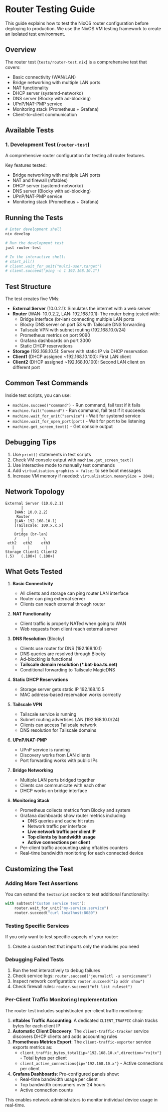 # Router Testing Guide

This guide explains how to test the NixOS router configuration before deploying to production. We use the NixOS VM testing framework to create an isolated test environment.

## Overview

The router test (`tests/router-test.nix`) is a comprehensive test that covers:
- Basic connectivity (WAN/LAN)
- Bridge networking with multiple LAN ports
- NAT functionality
- DHCP server (systemd-networkd)
- DNS server (Blocky with ad-blocking)
- UPnP/NAT-PMP service
- Monitoring stack (Prometheus + Grafana)
- Client-to-client communication

## Available Tests

### 1. Development Test (`router-test`)
A comprehensive router configuration for testing all router features.

Key features tested:
- Bridge networking with multiple LAN ports
- NAT and firewall (nftables)
- DHCP server (systemd-networkd)
- DNS server (Blocky with ad-blocking)
- UPnP/NAT-PMP service
- Monitoring stack (Prometheus + Grafana)

## Running the Tests

```bash
# Enter development shell
nix develop

# Run the development test
just router-test

# In the interactive shell:
# start_all()
# client.wait_for_unit("multi-user.target")
# client.succeed("ping -c 1 192.168.10.1")
```

## Test Structure

The test creates five VMs:
- **External Server** (10.0.2.1): Simulates the internet with a web server
- **Router** (WAN: 10.0.2.2, LAN: 192.168.10.1): The router being tested with:
  - Bridge interface (br-lan) connecting multiple LAN ports
  - Blocky DNS server on port 53 with Tailscale DNS forwarding
  - Tailscale VPN with subnet routing (192.168.10.0/24)
  - Prometheus metrics on port 9090
  - Grafana dashboards on port 3000
  - Static DHCP reservations
- **Storage** (192.168.10.5): Server with static IP via DHCP reservation
- **Client1** (DHCP assigned ~192.168.10.100): First LAN client
- **Client2** (DHCP assigned ~192.168.10.100): Second LAN client on different port

## Common Test Commands

Inside test scripts, you can use:
- `machine.succeed("command")` - Run command, fail test if it fails
- `machine.fail("command")` - Run command, fail test if it succeeds
- `machine.wait_for_unit("service")` - Wait for systemd service
- `machine.wait_for_open_port(port)` - Wait for port to be listening
- `machine.get_screen_text()` - Get console output

## Debugging Tips

1. Use `print()` statements in test scripts
2. Check VM console output with `machine.get_screen_text()`
3. Use interactive mode to manually test commands
4. Add `virtualisation.graphics = false;` to see boot messages
5. Increase VM memory if needed: `virtualisation.memorySize = 2048;`

## Network Topology

```
External Server (10.0.2.1)
       |
    [WAN: 10.0.2.2]
     Router
    [LAN: 192.168.10.1]
    [Tailscale: 100.x.x.x]
       |
    Bridge (br-lan)
    /     |      \
 eth2   eth2    eth3
   |      |       |
Storage Client1 Client2
(.5)   (.100+) (.100+)
```

## What Gets Tested

1. **Basic Connectivity**
   - All clients and storage can ping router LAN interface
   - Router can ping external server
   - Clients can reach external through router

2. **NAT Functionality**
   - Client traffic is properly NATed when going to WAN
   - Web requests from client reach external server

3. **DNS Resolution** (Blocky)
   - Clients use router for DNS (192.168.10.1)
   - DNS queries are resolved through Blocky
   - Ad-blocking is functional
   - **Tailscale domain resolution (*.bat-boa.ts.net)**
   - Conditional forwarding to Tailscale MagicDNS

4. **Static DHCP Reservations**
   - Storage server gets static IP 192.168.10.5
   - MAC address-based reservation works correctly

5. **Tailscale VPN**
   - Tailscale service is running
   - Subnet routing advertises LAN (192.168.10.0/24)
   - Clients can access Tailscale network
   - DNS resolution for Tailscale domains

6. **UPnP/NAT-PMP**
   - UPnP service is running
   - Discovery works from LAN clients
   - Port forwarding works with public IPs

7. **Bridge Networking**
   - Multiple LAN ports bridged together
   - Clients can communicate with each other
   - DHCP works on bridge interface

8. **Monitoring Stack**
   - Prometheus collects metrics from Blocky and system
   - Grafana dashboards show router metrics including:
     - DNS queries and cache hit rates
     - Network traffic per interface
     - **Live network traffic per client IP**
     - **Top clients by bandwidth usage**
     - **Active connections per client**
   - Per-client traffic accounting using nftables counters
   - Real-time bandwidth monitoring for each connected device

## Customizing the Test

### Adding More Test Assertions

You can extend the `testScript` section to test additional functionality:

```python
with subtest("Custom service test"):
    router.wait_for_unit("my-service.service")
    router.succeed("curl localhost:8080")
```

### Testing Specific Services

If you only want to test specific aspects of your router:

1. Create a custom test that imports only the modules you need

### Debugging Failed Tests

1. Run the test interactively to debug failures
2. Check service logs: `router.succeed("journalctl -u servicename")`
3. Inspect network configuration: `router.succeed("ip addr show")`
4. Check firewall rules: `router.succeed("nft list ruleset")`

### Per-Client Traffic Monitoring Implementation

The router test includes sophisticated per-client traffic monitoring:

1. **nftables Traffic Accounting**: A dedicated `CLIENT_TRAFFIC` chain tracks bytes for each client IP
2. **Automatic Client Discovery**: The `client-traffic-tracker` service discovers DHCP clients and adds accounting rules
3. **Prometheus Metrics Export**: The `client-traffic-exporter` service exports metrics as:
   - `client_traffic_bytes_total{ip="192.168.10.x",direction="rx|tx"}` - Total bytes per client
   - `client_active_connections{ip="192.168.10.x"}` - Active connections per client
4. **Grafana Dashboards**: Pre-configured panels show:
   - Real-time bandwidth usage per client
   - Top bandwidth consumers over 24 hours
   - Active connection counts

This enables network administrators to monitor individual device usage in real-time.